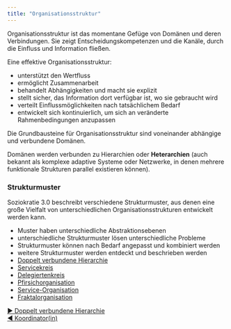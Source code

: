 ```yaml
---
title: "Organisationsstruktur"
---
```



Organisationsstruktur ist das momentane Gefüge von Domänen und deren Verbindungen. Sie zeigt Entscheidungskompetenzen und die Kanäle, durch die Einfluss und Information fließen.

Eine effektive Organisationsstruktur:

- unterstützt den Wertfluss
- ermöglicht Zusammenarbeit
- behandelt Abhängigkeiten und macht sie explizit
- stellt sicher, das Information dort verfügbar ist, wo sie gebraucht wird
- verteilt Einflussmöglichkeiten nach tatsächlichem Bedarf
- entwickelt sich kontinuierlich, um sich an veränderte Rahmenbedingungen anzupassen



Die Grundbausteine für Organisationsstruktur sind voneinander abhängige und verbundene Domänen.

Domänen werden verbunden zu Hierarchien oder **Heterarchien** (auch bekannt als komplexe adaptive Systeme oder Netzwerke, in denen mehrere funktionale Strukturen parallel existieren können).


### Strukturmuster

Soziokratie 3.0 beschreibt verschiedene Strukturmuster, aus denen eine große Vielfalt von unterschiedlichen Organisationsstrukturen entwickelt werden kann.

- Muster haben unterschiedliche Abstraktionsebenen
- unterschiedliche Strukturmuster lösen unterschiedliche Probleme
- Strukturmuster können nach Bedarf angepasst und kombiniert werden
- weitere Strukturmuster werden entdeckt und beschrieben werden
- [Doppelt verbundene Hierarchie](double-linked-hierarchy.html)
- [Servicekreis](service-circle.html)
- [Delegiertenkreis](delegate-circle.html)
- [Pfirsichorganisation](peach-organization.html)
- [Service-Organisation](service-organization.html)
- [Fraktalorganisation](fractal-organization.html)


[&#9654; Doppelt verbundene Hierarchie](double-linked-hierarchy.html)<br/>[&#9664; Koordinator(in)](coordinator.html)

